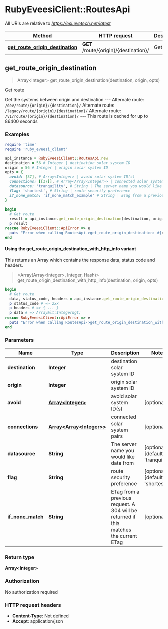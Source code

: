 # RubyEveesiClient::RoutesApi

All URIs are relative to *https://esi.evetech.net/latest*

| Method | HTTP request | Description |
| ------ | ------------ | ----------- |
| [**get_route_origin_destination**](RoutesApi.md#get_route_origin_destination) | **GET** /route/{origin}/{destination}/ | Get route |


## get_route_origin_destination

> Array&lt;Integer&gt; get_route_origin_destination(destination, origin, opts)

Get route

Get the systems between origin and destination  --- Alternate route: `/dev/route/{origin}/{destination}/`  Alternate route: `/legacy/route/{origin}/{destination}/`  Alternate route: `/v1/route/{origin}/{destination}/`  --- This route is cached for up to 86400 seconds

### Examples

```ruby
require 'time'
require 'ruby_eveesi_client'

api_instance = RubyEveesiClient::RoutesApi.new
destination = 56 # Integer | destination solar system ID
origin = 56 # Integer | origin solar system ID
opts = {
  avoid: [37], # Array<Integer> | avoid solar system ID(s)
  connections: [[37]], # Array<Array<Integer>> | connected solar system pairs
  datasource: 'tranquility', # String | The server name you would like data from
  flag: 'shortest', # String | route security preference
  if_none_match: 'if_none_match_example' # String | ETag from a previous request. A 304 will be returned if this matches the current ETag
}

begin
  # Get route
  result = api_instance.get_route_origin_destination(destination, origin, opts)
  p result
rescue RubyEveesiClient::ApiError => e
  puts "Error when calling RoutesApi->get_route_origin_destination: #{e}"
end
```

#### Using the get_route_origin_destination_with_http_info variant

This returns an Array which contains the response data, status code and headers.

> <Array(Array&lt;Integer&gt;, Integer, Hash)> get_route_origin_destination_with_http_info(destination, origin, opts)

```ruby
begin
  # Get route
  data, status_code, headers = api_instance.get_route_origin_destination_with_http_info(destination, origin, opts)
  p status_code # => 2xx
  p headers # => { ... }
  p data # => Array&lt;Integer&gt;
rescue RubyEveesiClient::ApiError => e
  puts "Error when calling RoutesApi->get_route_origin_destination_with_http_info: #{e}"
end
```

### Parameters

| Name | Type | Description | Notes |
| ---- | ---- | ----------- | ----- |
| **destination** | **Integer** | destination solar system ID |  |
| **origin** | **Integer** | origin solar system ID |  |
| **avoid** | [**Array&lt;Integer&gt;**](Integer.md) | avoid solar system ID(s) | [optional] |
| **connections** | [**Array&lt;Array&lt;Integer&gt;&gt;**](Array&lt;Integer&gt;.md) | connected solar system pairs | [optional] |
| **datasource** | **String** | The server name you would like data from | [optional][default to &#39;tranquility&#39;] |
| **flag** | **String** | route security preference | [optional][default to &#39;shortest&#39;] |
| **if_none_match** | **String** | ETag from a previous request. A 304 will be returned if this matches the current ETag | [optional] |

### Return type

**Array&lt;Integer&gt;**

### Authorization

No authorization required

### HTTP request headers

- **Content-Type**: Not defined
- **Accept**: application/json

